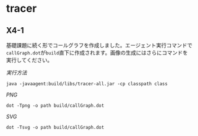 # tracer
## X4-1
基礎課題に続く形でコールグラフを作成しました。エージェント実行コマンドで`callGraph.dot`が`build`直下に作成されます。画像の生成にはさらにコマンドを実行してください。

*実行方法*
```
java -javaagent:build/libs/tracer-all.jar -cp classpath class
```

*PNG*
```
dot -Tpng -o path build/callGraph.dot
```
*SVG*
```
dot -Tsvg -o path build/callGraph.dot
```
